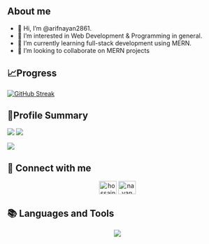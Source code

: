 ## About me
- 👋 Hi, I’m @arifnayan2861.
- 👀 I’m interested in Web Development & Programming in general.
- 🌱 I’m currently learning full-stack development using MERN.
- 💞️ I’m looking to collaborate on MERN projects

## 📈Progress
 
[![GitHub Streak](https://github-readme-streak-stats.herokuapp.com?user=arifnayan2861&theme=blueberry&hide_border=true&date_format=M%20j%5B%2C%20Y%5D&card_width=1000)](https://git.io/streak-stats)

## 📝Profile Summary

![](http://github-profile-summary-cards.vercel.app/api/cards/stats?username=arifnayan2861&theme=blueberry) ![](http://github-profile-summary-cards.vercel.app/api/cards/productive-time?username=Hossain-Ahamed&theme=blueberry&utcOffset=8)

![](http://github-profile-summary-cards.vercel.app/api/cards/profile-details?username=arifnayan2861&theme=blueberry)

## 👀 Connect with me
<p align="center">
<!-- <a href="mailto:contact.hossainahamed@gmail.com" target="_blank"><img align="center" src="images/gmail.svg" alt="hossain-ahamed" height="30" width="40" /></a> -->
<a href="https://www.linkedin.com/in/arif-mahmood-sarker-nayan/" target="_blank"><img align="center" src="https://raw.githubusercontent.com/rahuldkjain/github-profile-readme-generator/master/src/images/icons/Social/linked-in-alt.svg" alt="hossain-ahamed" height="30" width="40" /></a> 
<a href="https://www.facebook.com/arif.nayan28/" target="blank"><img align="center" src="images/facebook.svg" alt="nayan" height="30" width="40" /></a>
</p>

## 📚 Languages and Tools
<p align="center">
 <p align="center">
    <img src="https://skillicons.dev/icons?i=git,react,express,nodejs,mongodb,html,css,tailwind,materialui,daisyui,js,c,cpp,java,python,firebase" />
</p>
</p>
